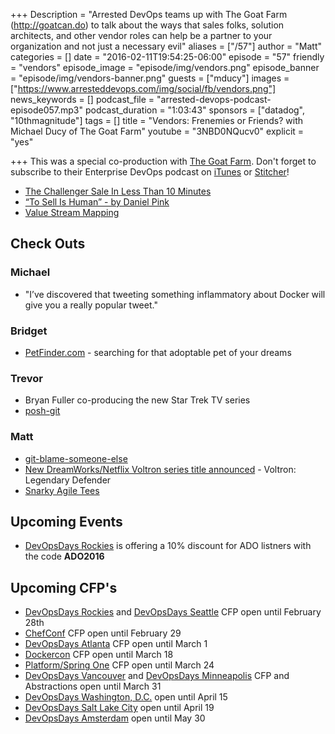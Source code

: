 +++
Description = "Arrested DevOps teams up with The Goat Farm (http://goatcan.do) to talk about the ways that sales folks, solution architects, and other vendor roles can help be a partner to your organization and not just a necessary evil"
aliases = ["/57"]
author = "Matt"
categories = []
date = "2016-02-11T19:54:25-06:00"
episode = "57"
friendly = "vendors"
episode_image = "episode/img/vendors.png"
episode_banner = "episode/img/vendors-banner.png"
guests = ["mducy"]
images = ["https://www.arresteddevops.com/img/social/fb/vendors.png"]
news_keywords = []
podcast_file = "arrested-devops-podcast-episode057.mp3"
podcast_duration = "1:03:43"
sponsors = ["datadog", "10thmagnitude"]
tags = []
title = "Vendors: Frenemies or Friends? with Michael Ducy of The Goat Farm"
youtube = "3NBD0NQucv0"
explicit = "yes"

+++
This was a special co-production with [The Goat Farm](http:///goatcan.com). Don't forget to subscribe to their Enterprise DevOps podcast on [iTunes](https://itunes.apple.com/us/podcast/the-goat-farm/id963113606) or [Stitcher](http://www.stitcher.com/podcast/the-goat-farm/the-goat-farm?refid=stpr)!

* [The Challenger Sale In Less Than 10 Minutes](http://www.heinzmarketing.com/2013/01/the-challenger-sale-in-less-than-10-minutes/)
* [“To Sell Is Human” - by Daniel Pink](http://www.amazon.com/To-Sell-Is-Human-Surprising/dp/1594631905)
* [Value Stream Mapping](https://en.wikipedia.org/wiki/Value_stream_mapping)

## Check Outs

### Michael
* "I’ve discovered that tweeting something inflammatory about Docker will give you a really popular tweet."

### Bridget
* [PetFinder.com](https://www.petfinder.com/) - searching for that adoptable pet of your dreams

### Trevor
* Bryan Fuller co-producing the new Star Trek TV series
* [posh-git](https://github.com/dahlbyk/posh-git)

### Matt
* [git-blame-someone-else](https://github.com/jayphelps/git-blame-someone-else)
* [New DreamWorks/Netflix Voltron series title announced](http://www.comingsoon.net/tv/news/654945-logo-and-title-revealed-for-netflix-voltron-series) - Voltron: Legendary Defender
* [Snarky Agile Tees](http://snarkyagiletees.spreadshirt.com/)

## Upcoming Events
* [DevOpsDays Rockies](http://www.devopsdays.org/events/2016-denver/) is offering a 10% discount for ADO listners with the code **ADO2016**

## Upcoming CFP's
* [DevOpsDays Rockies](http://www.devopsdays.org/events/2016-denver/) and [DevOpsDays Seattle](http://www.devopsdays.org/events/2016-seattle/) CFP open until February 28th
* [ChefConf](http://chefconf.chef.io) CFP open until February 29
* [DevOpsDays Atlanta](http://www.devopsdays.org/events/2016-atlanta/) CFP open until March 1
* [Dockercon](http://2016.dockercon.com) CFP open until March 18
* [Platform/Spring One](http://platformspringone.io/) CFP open until March 24
* [DevOpsDays Vancouver](http://www.devopsdays.org/events/2016-vancouver/) and [DevOpsDays Minneapolis](http://www.devopsdays.org/events/2016-minneapolis/) CFP and Abstractions open until March 31
* [DevOpsDays Washington, D.C.](http://www.devopsdays.org/events/2016-washington-dc/) open until April 15
* [DevOpsDays Salt Lake City](http://www.devopsdays.org/events/2016-saltlakecity/) open until April 19
* [DevOpsDays Amsterdam](http://www.devopsdays.org/events/2016-amsterdam/) open until May 30
